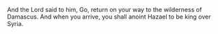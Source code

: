 And the Lord said to him, Go, return on your way to the wilderness of Damascus. And when you arrive, you shall anoint Hazael to be king over Syria.
